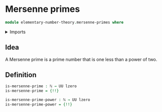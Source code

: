 # Mersenne primes

```agda
module elementary-number-theory.mersenne-primes where
```

<details><summary>Imports</summary>

```agda
open import elementary-number-theory.distance-natural-numbers
open import elementary-number-theory.exponentiation-natural-numbers
open import elementary-number-theory.natural-numbers
open import elementary-number-theory.prime-numbers

open import foundation.cartesian-product-types
open import foundation.dependent-pair-types
open import foundation.identity-types
open import foundation.universe-levels
```

</details>

## Idea

A Mersenne prime is a prime number that is one less than a power of two.

## Definition

```agda
is-mersenne-prime : ℕ → UU lzero
is-mersenne-prime = {!!}

is-mersenne-prime-power : ℕ → UU lzero
is-mersenne-prime-power = {!!}
```
